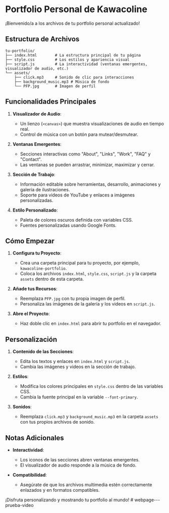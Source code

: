# Portfolio Personal de Kawacoline

¡Bienvenido/a a los archivos de tu portfolio personal actualizado!

## Estructura de Archivos

```
tu-portfolio/
├── index.html        # La estructura principal de tu página
├── style.css         # Los estilos y apariencia visual
├── script.js         # La interactividad (ventanas emergentes, visualizador de audio, etc.)
└── assets/
    ├── click.mp3     # Sonido de clic para interacciones
    ├── background_music.mp3 # Música de fondo
    └── PFP.jpg       # Imagen de perfil
```

## Funcionalidades Principales

1. **Visualizador de Audio**:
   * Un lienzo (`<canvas>`) que muestra visualizaciones de audio en tiempo real.
   * Control de música con un botón para mutear/desmutear.

2. **Ventanas Emergentes**:
   * Secciones interactivas como "About", "Links", "Work", "FAQ" y "Contact".
   * Las ventanas se pueden arrastrar, minimizar, maximizar y cerrar.

3. **Sección de Trabajo**:
   * Información editable sobre herramientas, desarrollo, animaciones y galería de ilustraciones.
   * Soporte para videos de YouTube y enlaces a imágenes personalizadas.

4. **Estilo Personalizado**:
   * Paleta de colores oscuros definida con variables CSS.
   * Fuentes personalizadas usando Google Fonts.

## Cómo Empezar

1. **Configura tu Proyecto**:
   * Crea una carpeta principal para tu proyecto, por ejemplo, `kawacoline-portfolio`.
   * Coloca los archivos `index.html`, `style.css`, `script.js` y la carpeta `assets` dentro de esta carpeta.

2. **Añade tus Recursos**:
   * Reemplaza `PFP.jpg` con tu propia imagen de perfil.
   * Personaliza las imágenes de la galería y los videos en `script.js`.

3. **Abre el Proyecto**:
   * Haz doble clic en `index.html` para abrir tu portfolio en el navegador.

## Personalización

1. **Contenido de las Secciones**:
   * Edita los textos y enlaces en `index.html` y `script.js`.
   * Cambia las imágenes y videos en la sección de trabajo.

2. **Estilos**:
   * Modifica los colores principales en `style.css` dentro de las variables CSS.
   * Cambia la fuente principal en la variable `--font-primary`.

3. **Sonidos**:
   * Reemplaza `click.mp3` y `background_music.mp3` en la carpeta `assets` con tus propios archivos de sonido.

## Notas Adicionales

* **Interactividad**:
  * Los iconos de las secciones abren ventanas emergentes.
  * El visualizador de audio responde a la música de fondo.

* **Compatibilidad**:
  * Asegúrate de que los archivos multimedia estén correctamente enlazados y en formatos compatibles.

¡Disfruta personalizando y mostrando tu portfolio al mundo!
#   w e b p a g e - - - p r u e b a - v i d e o  
 